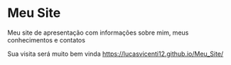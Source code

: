# Meu Site
Meu site de apresentação com informações sobre mim, meus conhecimentos e contatos

Sua visita será muito bem vinda
<a href="https://lucasvicenti12.github.io/Meu_Site/">https://lucasvicenti12.github.io/Meu_Site/</a>
